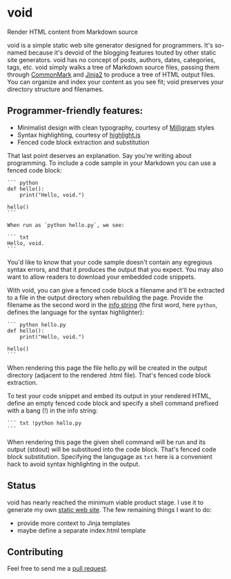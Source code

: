 # void
Render HTML content from Markdown source

void is a simple static web site generator designed for programmers. It's
so-named because it's devoid of the blogging features touted by other static
site generators. void has no concept of posts, authors, dates, categories,
tags, etc. void simply walks a tree of Markdown source files, passing them
through [CommonMark][] and [Jinja2][] to produce a tree of HTML output files.
You can organize and index your content as you see fit; void preserves your
directory structure and filenames.

## Programmer-friendly features:

  * Minimalist design with clean typography, courtesy of [Milligram][] styles
  * Syntax highlighting, courtesy of [highlight.js]
  * Fenced code block extraction and substitution

That last point deserves an explanation. Say you're writing about programming.
To include a code sample in your Markdown you can use a fenced code block:

    ``` python
	def hello():
	    print("Hello, void.")

	hello()
	```

	When run as `python hello.py`, we see:

	``` txt
	Hello, void.
	```

You'd like to know that your code sample doesn't contain any egregious syntax
errors, and that it produces the output that you expect. You may also want to
allow readers to download your embedded code snippets.

With void, you can give a fenced code block a filename and it'll be extracted
to a file in the output directory when rebuilding the page. Provide the
filename as the second word in the [info string][] (the first word, here
`python`, defines the language for the syntax highlighter):

	``` python hello.py
	def hello():
		print("Hello, void.")

	hello()
	```

When rendering this page the file hello.py will be created in the output
directory (adjacent to the rendered .html file). That's fenced code block
extraction.

To test your code snippet and embed its output in your rendered HTML, define
an empty fenced code block and specify a shell command prefixed with a bang
(!) in the info string:

	``` txt !python hello.py
	```

When rendering this page the given shell command will be run and its output
(stdout) will be substitued into the code block. That's fenced code block
substitution. Specifying the langugage as `txt` here is a convenient hack to
avoid syntax highlighting in the output.

## Status

void has nearly reached the minimum viable product stage. I use it to generate
my own [static web site](http://daemons.net). The few remaining things I want
to do:

  * provide more context to Jinja templates
  * maybe define a separate index.html template

## Contributing

Feel free to send me a [pull request][].


[CommonMark]: http://commonmark.org/
[Jinja2]: http://jinja.pocoo.org/
[Milligram]: https://milligram.github.io/
[highlight.js]: https://highlightjs.org/
[info string]: http://spec.commonmark.org/0.27/#info-string
[pull request]: https://github.com/claymation/void/pull/new/master
